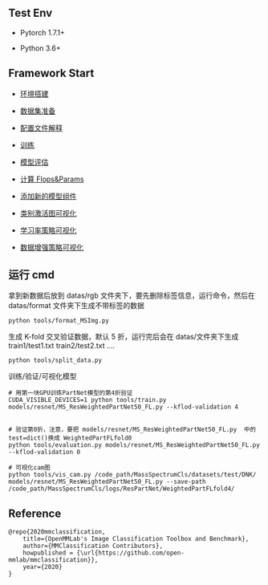 ## Test Env

- Pytorch 1.7.1+

- Python 3.6+

## Framework Start

- [环境搭建](https://github.com/Fafa-DL/Awesome-Backbones/blob/main/datas/docs/Environment_setting.md)

- [数据集准备](https://github.com/Fafa-DL/Awesome-Backbones/blob/main/datas/docs/Data_preparing.md)

- [配置文件解释](https://github.com/Fafa-DL/Awesome-Backbones/blob/main/datas/docs/Configs_description.md)

- [训练](https://github.com/Fafa-DL/Awesome-Backbones/blob/main/datas/docs/How_to_train.md)

- [模型评估](https://github.com/Fafa-DL/Awesome-Backbones/blob/main/datas/docs/How_to_eval.md)

- [计算 Flops\&Params](https://github.com/Fafa-DL/Awesome-Backbones/blob/main/datas/docs/Calculate_Flops.md)

- [添加新的模型组件](https://github.com/Fafa-DL/Awesome-Backbones/blob/main/datas/docs/Add_modules.md)

- [类别激活图可视化](https://github.com/Fafa-DL/Awesome-Backbones/blob/main/datas/docs/CAM_visualization.md)

- [学习率策略可视化](https://github.com/Fafa-DL/Awesome-Backbones/blob/main/datas/docs/Lr_visualization.md)

- [数据增强策略可视化](https://github.com/Fafa-DL/Awesome-Backbones/blob/main/datas/docs/Pipeline_visualization.md)

## 运行 cmd

拿到新数据后放到 datas/rgb 文件夹下，要先删除标签信息，运行命令，然后在 datas/format 文件夹下生成不带标签的数据

```markup
python tools/format_MSImg.py
```

生成 K-fold 交叉验证数据，默认 5 折，运行完后会在 datas/文件夹下生成 train1/test1.txt train2/test2.txt ....

```markup
python tools/split_data.py
```

训练/验证/可视化模型

```markup
# 用第一块GPU训练PartNet模型的第4折验证
CUDA_VISIBLE_DEVICES=1 python tools/train.py models/resnet/MS_ResWeightedPartNet50_FL.py --kflod-validation 4


# 验证第0折，注意，要把 models/resnet/MS_ResWeightedPartNet50_FL.py  中的test=dict()换成 WeightedPartFLfold0
python tools/evaluation.py models/resnet/MS_ResWeightedPartNet50_FL.py --kflod-validation 0

# 可视化cam图
python tools/vis_cam.py /code_path/MassSpectrumCls/datasets/test/DNK/ models/resnet/MS_ResWeightedPartNet50_FL.py --save-path /code_path/MassSpectrumCls/logs/ResPartNet/WeightedPartFLfold4/
```


## Reference

    @repo{2020mmclassification,
        title={OpenMMLab's Image Classification Toolbox and Benchmark},
        author={MMClassification Contributors},
        howpublished = {\url{https://github.com/open-mmlab/mmclassification}},
        year={2020}
    }

